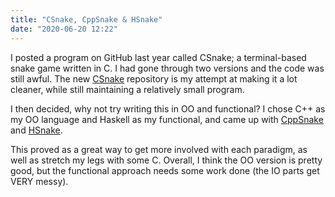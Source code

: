 ```yaml
---
title: "CSnake, CppSnake & HSnake"
date: "2020-06-20 12:22"
---
```


I posted a program on GitHub last year called CSnake; a terminal-based snake
game written in C. I had gone through two versions and the code was still awful.
The new [CSnake](https://github.com/thytom/csnake) repository is my attempt at
making it a lot cleaner, while still maintaining a relatively small program.

I then decided, why not try writing this in OO and functional? I chose C++ as my
OO language and Haskell as my functional, and came up with
[CppSnake](https://github.com/thytom/cppsnake) and
[HSnake](https://github.com/thytom/hsnake).

This proved as a great way to get more involved with each paradigm, as well as
stretch my legs with some C. Overall, I think the OO version is pretty good, but
the functional approach needs some work done (the IO parts get VERY messy).
